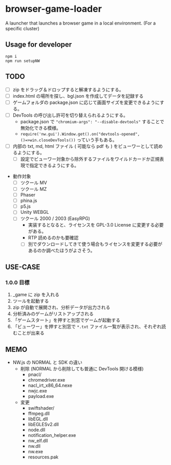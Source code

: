 # browser-game-loader

A launcher that launches a browser game in a local environment. (For a specific cluster)

## Usage for developer

```
npm i
npm run setupNW
```

## TODO

- [ ] zip をドラッグ＆ドロップすると解凍するようにする。
- [ ] index.html の場所を探し、bgl.json を作成してデータを記録する
- [ ] ゲームフォルダの package.json に応じて画面サイズを変更できるようにする。
- [ ] DevTools の呼び出し許可を切り替えられるようにする。
  - package.json で `"chromium-args": "--disable-devtools"` することで無効化できる模様。
  - `require('nw.gui').Window.get().on("devtools-opened",()=>win.closeDevTools())` っていう手もある。
- [ ] 内部の txt, md, html ファイル ( 可能なら pdf も ) をビューワーとして読めるようにする。
  - [ ] 設定でビューワー対象から除外するファイルをワイルドカードか正規表現で指定できるようにする。
- 動作対象
  - [ ] ツクール MV
  - [ ] ツクール MZ
  - [ ] Phaser
  - [ ] phina.js
  - [ ] p5.js
  - [ ] Unity WEBGL
  - [ ] ツクール 2000 / 2003 (EasyRPG)
    - 実装するとなると、ライセンスを GPL-3.0 License に変更する必要がある。
    - RTP 読めるのかも要確認
    - [ ] 別でダウンロードしてきて使う場合もライセンスを変更する必要があるのか調べたほうがよさそう。

## USE-CASE

### 1.0.0 目標

1. \_game に zip を入れる
2. ツールを起動する
3. zip が自動で展開され、分析データが出力される
4. 分析済みのゲームがリストアップされる
5. 「ゲームスタート」を押すと別窓でゲームが起動する
6. 「ビューワー」を押すと別窓で `*.txt` ファイル一覧が表示され、それぞれ読むことが出来る

## MEMO

- NW.js の NORMAL と SDK の違い
  - 削除 (NORMAL から削除しても普通に DevTools 開ける模様)
    - pnacl/
    - chromedriver.exe
    - nacl_irt_x86_64.nexe
    - nwjc.exe
    - payload.exe
  - 変更
    - swiftshader/
    - ffmpeg.dll
    - libEGL.dll
    - libEGLESv2.dll
    - node.dll
    - notification_helper.exe
    - nw_elf.dll
    - nw.dll
    - nw.exe
    - resources.pak
